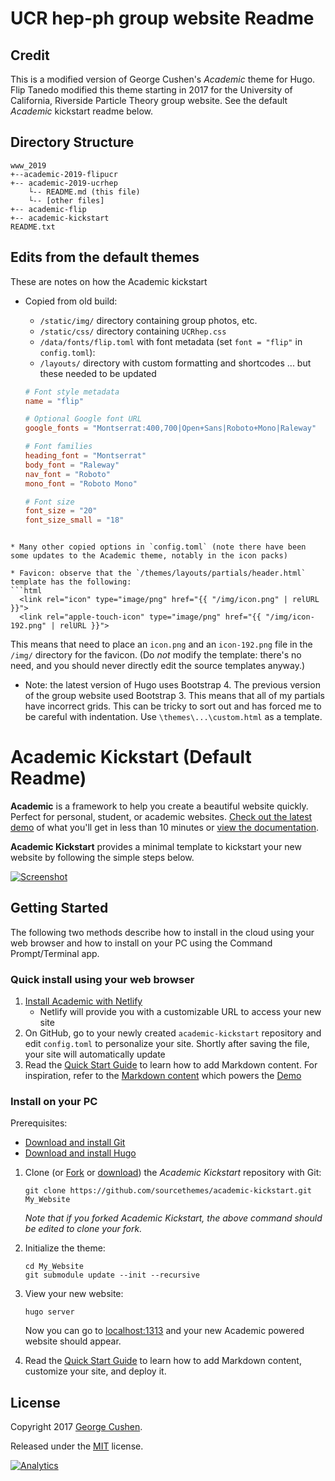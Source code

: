 # UCR hep-ph group website Readme

## Credit

This is a modified version of George Cushen's *Academic* theme for Hugo. Flip Tanedo modified this theme starting in 2017 for the University of California, Riverside Particle Theory group website. See the default *Academic* kickstart readme below.

## Directory Structure
```
www_2019
+--academic-2019-flipucr
+-- academic-2019-ucrhep
    └-- README.md (this file)
    └-- [other files]
+-- academic-flip
+-- academic-kickstart
README.txt
```


## Edits from the default themes

These are notes on how the Academic kickstart

* Copied from old build:
  - `/static/img/` directory containing group photos, etc.
  - `/static/css/` directory containing `UCRhep.css`
  - `/data/fonts/flip.toml` with font metadata (set `font = "flip"` in `config.toml`):
  - `/layouts/` directory with custom formatting and shortcodes ... but these needed to be updated

  ```toml
  # Font style metadata
  name = "flip"

  # Optional Google font URL
  google_fonts = "Montserrat:400,700|Open+Sans|Roboto+Mono|Raleway"

  # Font families
  heading_font = "Montserrat"
  body_font = "Raleway"
  nav_font = "Roboto"
  mono_font = "Roboto Mono"

  # Font size
  font_size = "20"
  font_size_small = "18"
```

* Many other copied options in `config.toml` (note there have been some updates to the Academic theme, notably in the icon packs)

* Favicon: observe that the `/themes/layouts/partials/header.html` template has the following:
```html
  <link rel="icon" type="image/png" href="{{ "/img/icon.png" | relURL }}">
  <link rel="apple-touch-icon" type="image/png" href="{{ "/img/icon-192.png" | relURL }}">
```
This means that need to place an `icon.png` and an `icon-192.png` file in the `/img/` directory for the favicon. (Do *not* modify the template: there's no need, and you should never directly edit the source templates anyway.)

* Note: the latest version of Hugo uses Bootstrap 4. The previous version of the group website used Bootstrap 3. This means that all of my partials have incorrect grids. This can be tricky to sort out and has forced me to be careful with indentation. Use `\themes\...\custom.html` as a template.




# Academic Kickstart (Default Readme)

**Academic** is a framework to help you create a beautiful website quickly. Perfect for personal, student, or academic websites. [Check out the latest demo](https://themes.gohugo.io/theme/academic/) of what you'll get in less than 10 minutes or [view the documentation](https://sourcethemes.com/academic/docs/).

**Academic Kickstart** provides a minimal template to kickstart your new website by following the simple steps below.

[![Screenshot](https://raw.githubusercontent.com/gcushen/hugo-academic/master/academic.png)](https://github.com/gcushen/hugo-academic/)

## Getting Started

The following two methods describe how to install in the cloud using your web browser and how to install on your PC using the Command Prompt/Terminal app.

### Quick install using your web browser

1. [Install Academic with Netlify](https://app.netlify.com/start/deploy?repository=https://github.com/sourcethemes/academic-kickstart)
    * Netlify will provide you with a customizable URL to access your new site
2. On GitHub, go to your newly created `academic-kickstart` repository and edit `config.toml` to personalize your site. Shortly after saving the file, your site will automatically update
3. Read the [Quick Start Guide](https://sourcethemes.com/academic/docs/) to learn how to add Markdown content. For inspiration, refer to the [Markdown content](https://github.com/gcushen/hugo-academic/tree/master/exampleSite) which powers the [Demo](https://themes.gohugo.io/theme/academic/)

### Install on your PC

Prerequisites:

* [Download and install Git](https://git-scm.com/downloads)
* [Download and install Hugo](https://gohugo.io/getting-started/installing/#quick-install)

1. Clone (or [Fork](https://github.com/sourcethemes/academic-kickstart#fork-destination-box) or [download](https://github.com/sourcethemes/academic-kickstart/archive/master.zip)) the *Academic Kickstart* repository with Git:

       git clone https://github.com/sourcethemes/academic-kickstart.git My_Website

    *Note that if you forked Academic Kickstart, the above command should be edited to clone your fork.*

2. Initialize the theme:

       cd My_Website
       git submodule update --init --recursive

3. View your new website:

       hugo server

    Now you can go to [localhost:1313](http://localhost:1313) and your new Academic powered website should appear.

4. Read the [Quick Start Guide](https://sourcethemes.com/academic/docs/) to learn how to add Markdown content, customize your site, and deploy it.

## License

Copyright 2017 [George Cushen](https://georgecushen.com).

Released under the [MIT](https://github.com/sourcethemes/academic-kickstart/blob/master/LICENSE.md) license.

[![Analytics](https://ga-beacon.appspot.com/UA-78646709-2/academic-kickstart/readme?pixel)](https://github.com/igrigorik/ga-beacon)
